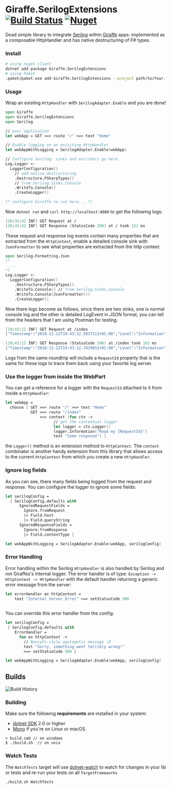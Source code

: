 # Giraffe.SerilogExtensions [![Build Status](https://travis-ci.org/Zaid-Ajaj/Giraffe.SerilogExtensions.svg?branch=master)](https://travis-ci.org/Zaid-Ajaj/Giraffe.SerilogExtensions) [![Nuget](https://img.shields.io/nuget/v/Giraffe.SerilogExtensions.svg?colorB=green)](https://www.nuget.org/packages/Giraffe.SerilogExtensions)

Dead simple library to integrate [Serilog](https://github.com/serilog/serilog) within [Giraffe](https://github.com/giraffe-fsharp/Giraffe) apps: implemented as a composable HttpHandler and has native destructuring of F# types.

### Install
```bash
# using nuget client
dotnet add package Giraffe.SerilogExtensions
# using Paket
.paket/paket.exe add Giraffe.SerilogExtensions --project path/to/Your.fsproj
```

### Usage
Wrap an existing `HttpHandler` with `SerilogAdapter.Enable` and you are done!
```fs
open Giraffe
open Giraffe.SerilogExtensions
open Serilog 

// your application
let webApp = GET >=> route "/" >=> text "Home"

// Enable logging on an exisiting HttpHandler 
let webAppWithLogging = SerilogAdapter.Enable(webApp)

// Configure Serilog: sinks and enrichers go here
Log.Logger <- 
  LoggerConfiguration()
    // add native destructuring
    .Destructure.FSharpTypes()
    // from Serilog.Sinks.Console
    .WriteTo.Console() 
    .CreateLogger() 

(* configure Giraffe to run here... *)
```
Now `dotnet run` and `curl http://localhost:8080` to get the following logs:
```fs
[20:35:42 INF] GET Request at /
[20:35:42 INF] GET Response (StatusCode 200) at / took 121 ms
```
These request and response log events contain many properties that are extracted from the `HttpContext`, enable a detailed console sink with `JsonFormatter` to see what properties are extracted from the http context:
```fs
open Serilog.Formatting.Json
(*
  ...
*)
Log.Logger <- 
  LoggerConfiguration()
    .Destructure.FSharpTypes()
    .WriteTo.Console() // from Serilog.Sinks.Console
    .WriteTo.Console(JsonFormatter())
    .CreateLogger() 
``` 
Now there logs become as follows, since there are two sinks, one is normal console log and the other is detailed LogEvent in JSON format, you can tell from the headers that I am using Postman for testing.
```fs
[19:43:12 INF] GET Request at /index
{"Timestamp":"2018-12-22T19:43:12.5837113+01:00","Level":"Information","MessageTemplate":"{Method} Request at {Path}","Properties":{"RequestId":"2b47246b-ba4f-4b24-9d12-fe1827fcfa87","Type":"Request","Path":"/index","Method":"GET","Host":"localhost","Port":5000,"Query":{},"RequestHeaders":{"Accept":"*/*","Accept-Encoding":"gzip, deflate","Cache-Control":"no-cache","Connection":"keep-alive","Host":"localhost:5000","Postman-Token":"61f5470e-27ad-4a98-b074-c7e41bceb1f7","User-Agent":"PostmanRuntime/7.4.0"},"UserAgent":"PostmanRuntime/7.4.0","Body":"","ContentType":""}}

[19:43:12 INF] GET Response (StatusCode 200) at /index took 163 ms
{"Timestamp":"2018-12-22T19:43:12.7419652+01:00","Level":"Information","MessageTemplate":"{Method} Response (StatusCode {StatusCode}) at {Path} took {Duration} ms","Properties":{"Duration":163,"Path":"/index","RequestId":"2b47246b-ba4f-4b24-9d12-fe1827fcfa87","Type":"Response","Method":"GET","StatusCode":200,"ContentType":"text/plain; charset=utf-8"}}
```
Logs from the same roundtrip will include a `RequestId` property that is the same for these logs to trace them back using your favorite log server. 

### Use the logger from inside the WebPart
You can get a reference for a logger with the `RequestId` attached to it from inside a `HttpHandler`:
```fs
let webApp = 
  choose [ GET >=> route "/" >=> text "Home"
           GET >=> route "/index" 
               >=> context (fun ctx ->
                     // get the contextual logger
                     let logger = ctx.Logger() 
                     logger.Information("Read my {RequestId}")
                     text "Some response") ]
```
the `Logger()` method is an extension method to `HttpContext`. The `context` combinator is another handy extension from this library that allows access to the current `HttpContext` from which you create a new `HttpHandler`.

### Ignore log fields
As you can see, there many fields being logged from the request and response. You can configure the logger to ignore some fields:
```fs
let serilogConfig = 
  { SerilogConfig.defaults with
      IgnoredRequestFields = 
        Ignore.fromRequest
        |> Field.host
        |> Field.queryString
      IgnoredResponseFields = 
        Ignore.fromResponse
        |> Field.contentType }

let webAppWithLogging = SerilogAdapter.Enable(webApp, serilogConfig)
```
### Error Handling
Error handling within the Serilog `HttpHandler` is also handled by Serilog and not Giraffes's internal logger. The error handler is of type: `Exception -> HttpContext -> HttpHandler` with the default handler returning a generic error message from the server:
```fs
let errorHandler ex httpContext = 
    text "Internal Server Error" >=> setStatusCode 500
    
```
You can override this error handler from the config:
```fs
let serilogConfig = 
 { SerilogConfig.defaults with 
    ErrorHandler = 
      fun ex httpContext -> 
        // NancyFx-style apologetic message :D
        text "Sorry, something went terribly wrong!"
        >=> setStatusCode 500 }

let webAppWithLogging = SerilogAdapter.Enable(webApp, serilogConfig)
```

## Builds

![Build History](https://buildstats.info/travisci/chart/Zaid-Ajaj/Giraffe.SerilogExtensions)


### Building


Make sure the following **requirements** are installed in your system:

* [dotnet SDK](https://www.microsoft.com/net/download/core) 2.0 or higher
* [Mono](http://www.mono-project.com/) if you're on Linux or macOS.

```
> build.cmd // on windows
$ ./build.sh  // on unix
```

### Watch Tests

The `WatchTests` target will use [dotnet-watch](https://github.com/aspnet/Docs/blob/master/aspnetcore/tutorials/dotnet-watch.md) to watch for changes in your lib or tests and re-run your tests on all `TargetFrameworks`

```
./build.sh WatchTests
```
